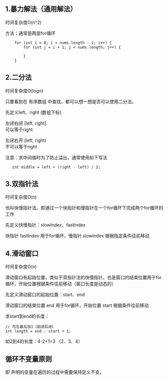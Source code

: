 ## 1.暴力解法（通用解法）
时间复杂度O(n^2)

方法：通常是两层for循环
```
    for (int i = 0; i < nums.length - 1; i++) {
        for (int j = i + 1; j < nums.length; j++) {
            
        }
    }
```
## 2.二分法
时间复杂度O(logn)

只要看到在 有序数组 中查找，都可以想一想是否可以使用二分法。

先定义left、right (数组下标)

左闭右闭 [left, right]  
可以等于right

左闭右开 [left, right)  
不可以等于right

注意：求中间值时为了防止溢出，通常使用如下写法
```
   int middle = left + (right - left) / 2;
```

## 3.双指针法
时间复杂度O(n)

也叫快慢指针法。即通过一个快指针和慢指针在一个for循环下完成两个for循环的工作

先定义快慢指针：slowIndex、fastIndex

快指针 fastIndex 用于for循环，慢指针 slowIndex 根据指定条件往前移动

## 4.滑动窗口
时间复杂度O(n)

滑动窗口有起始位置，类似于双指针法的快慢指针。也是窗口的结束位置用于for循环，开始位置根据条件往前移动（窗口长度是动态的）

先定义滑动窗口的起始位置：start、end

滑动窗口的结束位置 end 用于for循环，开始位置 start 根据条件往前移动

求start到end的长度：
```
// 勿忘最后加1（前闭后闭）
int length = end - start + 1;
```
如2到4的长度：4-2+1=3 （2、3、4）

## 循环不变量原则
即 声明的变量在遍历的过程中需要保持定义不变。